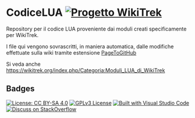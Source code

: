 # CodiceLUA  [![Progetto WikiTrek](https://img.shields.io/badge/Progetto-WikiTrek-996633?logo=data:image/svg%2bxml;base64,PHN2ZyB4bWxucz0iaHR0cDovL3d3dy53My5vcmcvMjAwMC9zdmciIHhtbDpzcGFjZT0icHJlc2VydmUiIHJvbGU9ImltZyIgdmlld0JveD0iMCAwIDI0IDI0Ij48dGl0bGU+V2lraVRyZWs8L3RpdGxlPjxwYXRoIGQ9Ik0xNC4wNyAxNS41M2MtMy4zNiAwLTEwLjQzIDkuNDItOS44MyA4LjQ2QzQuMjQgMTAuMTYgMTEuNjIuMDYgMTEuNjIuMDZzMS4wOCAxLjUyIDIuNDUgMy45NXYxMS41MnptNS42MSA2LjM4LS40Ny4yM3MtMS42OS02LjI2LTQuODgtNi42VjQuNWMyLjM1IDQuMjcgNS4zNSAxMS4wMSA1LjM1IDE3LjQxeiIgc3R5bGU9ImZpbGw6I0ZGRjVEQyIvPjwvc3ZnPg==)](https://wikitrek.org/wiki/Wikitrek:Progetto)
Repository per il codice LUA proveniente dai moduli creati specificamente per WikiTrek.

I file qui vengono sovrascritti, in maniera automatica, dalle modifiche effettuate sulla wiki tramite estensione [PageToGitHub](https://github.com/lucamauri/PageToGitHub)

Si veda anche https://wikitrek.org/index.php/Categoria:Moduli_LUA_di_WikiTrek


## Badges
[![License: CC BY-SA 4.0](https://img.shields.io/badge/Creative_Commons-BY_SA_4-black?logo=creativecommons)](https://creativecommons.org/licenses/by-sa/4.0/)
[![GPLv3 License](https://img.shields.io/badge/License-GPLv3-008033?logo=gpl)](https://opensource.org/licenses/)
[![Built with Visual Studio Code](https://img.shields.io/badge/Built_with-VS_Code-007ACC?logo=visualstudiocode)](https://code.visualstudio.com)
[![Discuss on StackOverflow](https://img.shields.io/badge/Discuss_on-Stack_Overflow-fe7a16?logo=stackoverflow)](https://stackoverflow.com/questions/tagged/wt-LUA?tab=Active)
